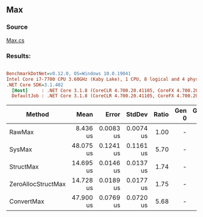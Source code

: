﻿## Max

### Source
[Max.cs](../../src/StructLinq.Benchmark/Max.cs)

### Results:
``` ini

BenchmarkDotNet=v0.12.0, OS=Windows 10.0.19041
Intel Core i7-7700 CPU 3.60GHz (Kaby Lake), 1 CPU, 8 logical and 4 physical cores
.NET Core SDK=3.1.402
  [Host]     : .NET Core 3.1.8 (CoreCLR 4.700.20.41105, CoreFX 4.700.20.41903), X64 RyuJIT
  DefaultJob : .NET Core 3.1.8 (CoreCLR 4.700.20.41105, CoreFX 4.700.20.41903), X64 RyuJIT


```
|             Method |      Mean |     Error |    StdDev | Ratio | Gen 0 | Gen 1 | Gen 2 | Allocated |
|------------------- |----------:|----------:|----------:|------:|------:|------:|------:|----------:|
|             RawMax |  8.436 us | 0.0083 us | 0.0074 us |  1.00 |     - |     - |     - |         - |
|             SysMax | 48.075 us | 0.1241 us | 0.1161 us |  5.70 |     - |     - |     - |      40 B |
|          StructMax | 14.695 us | 0.0146 us | 0.0137 us |  1.74 |     - |     - |     - |      24 B |
| ZeroAllocStructMax | 14.728 us | 0.0189 us | 0.0177 us |  1.75 |     - |     - |     - |         - |
|         ConvertMax | 47.900 us | 0.0769 us | 0.0720 us |  5.68 |     - |     - |     - |      64 B |
